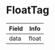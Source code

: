 # FloatTag

<table><thead><tr><th>Field</th><th>Info</th></tr></thead><tbody>
<tr><td>data</td><td>float</td></tr>
</tbody></table>